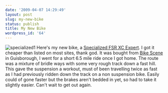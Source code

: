 ```yaml
---
date: '2009-04-07 14:29:49'
layout: post
slug: my-new-bike
status: publish
title: My New Bike
wordpress_id: '64'
---
```


![specialized1](http://www.stevenhorner.com/wp-content/uploads/2009/04/specialized1-300x225.jpg) Here's my new bike, a [Specialized FSR XC Exper](http://www.bikescene.co.uk/moreinfo.php?variation=1458&sale=0)[t](http://www.bikescene.co.uk/moreinfo.php?variation=1458&sale=0). I got it cheaper than listed on most sites, thank god. It was bought from [Bike Scene](http://www.bikescene.co.uk/) in Guisborough, I went for a short 6.5 mile ride once I got home. The route was a mixture of bridle ways with some very rough track down a fast hill. This gave the suspension a workout, must of been travelling twice as fast as I had previously ridden down the track on a non suspension bike. Easily could of gone faster but the brakes aren't bedded in yet, so had to take it slightly easier. Can't wait to get out again.
